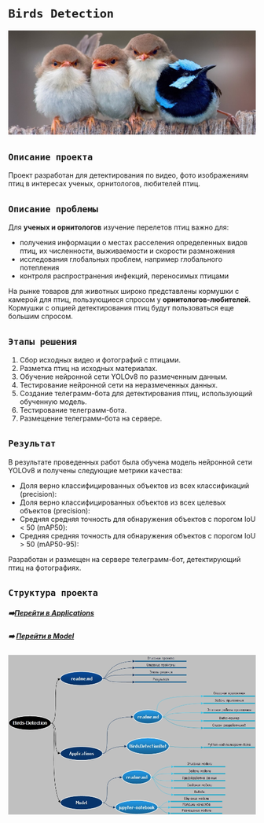 # `Birds Detection`

<img src='img/main.jpeg' width=600>

 ## `Описание проекта`

Проект разработан для детектирования по видео, фото изображениям птиц в интересах ученых, орнитологов, любителей птиц.

## `Описание проблемы`

Для **ученых и орнитологов** изучение перелетов птиц важно для:
- получения информации о местах расселения определенных видов птиц, их численности, выживаемости и скорости размножения
- исследования глобальных проблем, например глобального потепления
- контроля распространения инфекций, переносимых  птицами

На рынке товаров для животных широко представлены кормушки с камерой для птиц, пользующиеся спросом у **орнитологов-любителей**. Кормушки с опцией детектирования птиц будут пользоваться еще большим спросом.

## `Этапы решения`

1. Сбор исходных видео и фотографий с птицами.
2. Разметка птиц на исходных материалах.
3. Обучение нейронной сети YOLOv8 по размеченным данным.
4. Тестирование нейронной сети на неразмеченных данных.
5. Создание телеграмм-бота для детектирования птиц, использующий обученную модель.
6. Тестирование телеграмм-бота.
7. Размещение телеграмм-бота на сервере.

## `Результат`

В результате проведенных работ была обучена модель нейронной сети YOLOv8 и получены следующие метрики качества:
- Доля верно классифицированных объектов из всех классификаций (precision):
- Доля верно классифицированных объектов из всех целевых объектов (precision):
- Средняя средняя точность для обнаружения объектов с порогом IoU < 50 (mAP50):
- Средняя средняя точность для обнаружения объектов с порогом IoU > 50 (mAP50-95): 

Разработан и размещен на сервере телеграмм-бот, детектирующий птиц на фотографиях.

## `Структура проекта`
##### :arrow_right:[Перейти в Applications](https://github.com/NazarovMichail/Birds-Detection/tree/master/Applications)
##### :arrow_right: [Перейти в Model](https://github.com/NazarovMichail/Birds-Detection/tree/master/Model)

![](img/Birds%20Detection.jpg)